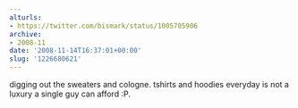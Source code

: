```yaml
---
alturls:
- https://twitter.com/bismark/status/1005705906
archive:
- 2008-11
date: '2008-11-14T16:37:01+00:00'
slug: '1226680621'
---
```


digging out the sweaters and cologne. tshirts and hoodies everyday is not a luxury a single guy can afford :P.

